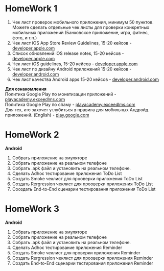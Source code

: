 # HomeWork 1
 1. Чек лист проверок мобильного приложения, минимум 50 пунктов. Можете сделать отдельные чек листы для проверки конкретных мобильных приложений (Банковское приложение, игра, фитнес, фото, и т.п.)
 2. Чек лист iOS App Store Review Guidelines, 15-20 кейсов -[developer.apple.com](https://developer.apple.com/app-store/review/guidelines/) 
 3. Список обновлений iOS release notes, 15-20 кейсов - [developer.apple.com](https://developer.apple.com/documentation/ios-ipados-release-notes/) 
 4. Чек лист iOS guidelines, 15-20 кейсов - [developer.apple.com](https://developer.apple.com/design/human-interface-guidelines/ios/overview/themes/) 
 5. Чек лист по дизайну Android приложений  15-20 кейсов - [developer.android.com](https://developer.android.com/docs/quality-guidelines/core-app-quality) 
 6. Чек лист качества Android apps 15-20 кейсов - [developer.android.com](https://developer.android.com/quality) 

**Для ознакомления**  
Политика Google Play по монетизации приложений - [playacademy.exceedlms.com](https://playacademy.exceedlms.com/student/collection/263275/path/345743/activity/345721)   
Политика Google Play по спаму - [playacademy.exceedlms.com](https://playacademy.exceedlms.com/student/collection/263275/path/345743/activity/345720)    
Для тех, кто захочет углубиться в правила для мобильных Андройд приложений. (English) - [play.google.com](https://play.google.com/about/developer-content-policy/)   

# HomeWork 2 
**Android**
1) Собрать приложение на эмуляторе
2) Собрать приложение на реальном телефоне
3) Собрать .apk файл и установить на реальном телефоне.
4) Сделать Adhoc тестирование приложения ToDo List
5) Создать Smoke чеклист для прооверки приложения ToDo List
6) Создать Rergression чеклист для прооверки приложения ToDo List
7) Сооздать End-to-End сценарии тестирования приложения ToDo List

# HomeWork 3
**Android**
1) Собрать приложение на эмуляторе
2) Собрать приложение на реальном телефоне
3) Собрать .apk файл и установить на реальном телефоне.
4) Сделать Adhoc тестирование приложения Reminder
5) Создать Smoke чеклист для проверки приложения Reminder
6) Создать Rergression чеклист для прооверки приложения Reminder
7) Создать End-to-End сценарии тестирования приложения Reminder
